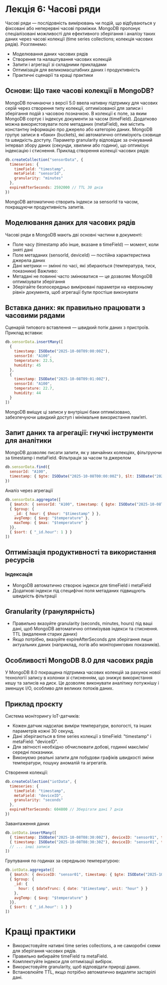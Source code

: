 # Лекція 6: Часові ряди
Часові ряди — послідовність вимірювань чи подій, що відбуваються у фіксовані або неперервні часові проміжки. MongoDB пропонує спеціалізовані можливості для ефективного зберігання і аналізу таких даних через часові колекції (time series collections; колекція часових рядів). Розглянемо:
- Моделювання даних часових рядів
 - Створення та налаштування часових колекцій
- Запити і агрегації зі складними прикладами
 - Оптимізація для великомасштабних даних і продуктивність
 - Практичні сценарії та кращі практики
## Основи: Що таке часові колекції в MongoDB?
MongoDB починаючи з версії 5.0 ввела нативну підтримку для часових серій через створення типу колекції, оптимізованої для записи і зберігання подій з часовою позначкою. В колекції є поле, за яким MongoDB сортує і індексує документи за часом (timeField). Додатково можна використовувати поле метаданих (metaField), яке містить константну інформацію про джерело або категорію даних. MongoDB групує записи в «баки» (buckets), які автоматично оптимізують сховище та швидкість доступу. Параметр granularity відповідає за очікуваний інтервал збору даних (секунди, хвилини або години), що оптимізує індексацію і стиснення.
Приклад створення колекції часових рядів:
```javascript
db.createCollection("sensorData", {
  timeseries: {
    timeField: "timestamp",
    metaField: "sensorId",
    granularity: "minutes"
  },
  expireAfterSeconds: 2592000 // TTL 30 днів
})
```
MongoDB автоматично створить індекси за sensorId та часом, покращуючи продуктивність запитів.
## Моделювання даних для часових рядів
Часові ряди в MongoDB мають дві основні частини в документі:
 - Поле часу (timestamp або інше, вказане в timeField) — момент, коли зняті дані
 - Поле метаданих (sensorId, deviceId) — постійна характеристика джерела даних
 - Дані метрики — змінні по часі, які збираються (температура, тиск, показники)
Важливо:
- Метадані не повинні часто змінюватися — це дозволяє MongoDB оптимізувати зберігання
- Зберігайте безпосередньо вимірювані параметри на «верхньому рівні» документа, щоб агрегації були простіше виконувати
## Вставка даних: як правильно працювати з часовими рядами
Сценарій типового вставлення — швидкий потік даних з пристроїв.
Приклад вставки:
```javascript
db.sensorData.insertMany([
  {
    timestamp: ISODate("2025-10-08T09:00:00Z"),
    sensorId: "A100",
    temperature: 22.5,
    humidity: 45
  },
  {
    timestamp: ISODate("2025-10-08T09:01:00Z"),
    sensorId: "A100",
    temperature: 22.7,
    humidity: 44
  }
])
```
MongoDB вміщує ці записи у внутрішні баки оптимізовано, забезпечуючи швидкий доступ і мінімальне використання пам’яті.

## Запит даних та агрегації: гнучкі інструменти для аналітики
MongoDB дозволяє писати запити, як у звичайних колекціях, фільтруючи за timestamp і metaField.
Фільтрація за часом та джерелом
```javascript
db.sensorData.find({
  sensorId: "A100",
  timestamp: { $gte: ISODate("2025-10-08T00:00:00Z"), $lt: ISODate("2025-10-09T00:00:00Z") }
})
```
Аналіз через агрегації
```javascript
db.sensorData.aggregate([
  { $match: { sensorId: "A100", timestamp: { $gte: ISODate("2025-10-08T00:00:00Z") } } },
  { $group: {
    _id: { hour: { $hour: "$timestamp" } },
    avgTemp: { $avg: "$temperature" },
    maxTemp: { $max: "$temperature" }
  }},
  { $sort: { "_id.hour": 1 } }
])
```

## Оптимізація продуктивності та використання ресурсів
### Індексація
- MongoDB автоматично створює індекси для timeField і metaField
- Додаткові індекси під специфічні поля метаданих підвищують швидкість фільтрації
## Granularity (гранулярність)
- Правильно вказуйте granularity (seconds, minutes, hours) під ваші дані, щоб MongoDB автоматично оптимізував індекси та стиснення.
TTL (видалення старих даних)
- Якщо потрібно, вказуйте expireAfterSeconds для зберігання лише актуальних даних (наприклад, логів або моніторингових показників).

## Особливості MongoDB 8.0 для часових рядів
У MongoDB 8.0 покращена підтримка часових колекцій за рахунок нової технології запису в колонки зі стисненням, що знижує використання кешу та записів на диск.
Це дозволяє виконувати аналітику потужнішу і зменшує I/O, особливо для великих потоків даних.

## Приклад проєкту
Система моніторингу IoT-датчиків:
- Кожен датчик надсилає виміри температури, вологості, та інших параметрів кожні 30 секунд.
- Дані зберігаються в time series колекції з timeField: "timestamp" і metaField: "deviceID".
- Для звітності необхідно обчислювати добові, годинні макс/мін/середні показники.
- Виконуємо реальні запити для побудови графіків швидкості зміни температури, пошуку аномалій та агрегатів.

Створення колекції:
```javascript
db.createCollection("iotData", {
  timeseries: {
    timeField: "timestamp",
    metaField: "deviceID",
    granularity: "seconds"
  },
  expireAfterSeconds: 604800 // Зберігати дані 7 днів
})
```

Завантаження даних

```javascript
db.iotData.insertMany([
  { timestamp: ISODate("2025-10-08T08:30:00Z"), deviceID: "sensor01", temperature: 23.4, humidity: 50 },
  { timestamp: ISODate("2025-10-08T08:30:30Z"), deviceID: "sensor01", temperature: 23.5, humidity: 49 },
  // ... інші записи
])
```

Групування по годинах за середньою температурою:
```javascript
db.iotData.aggregate([
  { $match: { deviceID: "sensor01", timestamp: { $gte: ISODate("2025-10-08T00:00:00Z") } } },
  { $group: {
    _id: {
      hour: { $dateTrunc: { date: "$timestamp", unit: "hour" } }
    },
    avgTemp: { $avg: "$temperature" }
  }},
  { $sort: { "_id.hour": 1 } }
])
```

# Кращі практики
- Використовуйте нативні time series collections, а не саморобні схеми для зберігання часових рядів.
- Правильно вибирайте timeField та metaField.
- Комплектуйте індекси для оптимізації вибірок.
- Використовуйте granularity, щоб відповідати природі даних.
- Встановлюйте TTL, якщо потрібно автоматично видаляти застарілі дані.
